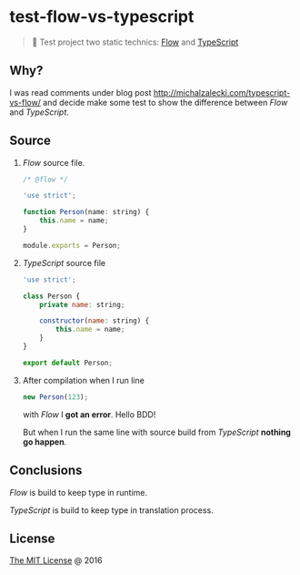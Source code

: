 # test-flow-vs-typescript

> :ledger: Test project two static technics: [Flow](https://flowtype.org/) and [TypeScript](https://www.typescriptlang.org/)

## Why?

I was read comments under blog post http://michalzalecki.com/typescript-vs-flow/
and decide make some test to show the difference between *Flow* and *TypeScript*.

## Source

1. *Flow* source file.
    
    ```javascript
    /* @flow */
    
    'use strict';
    
    function Person(name: string) {
        this.name = name;
    }
    
    module.exports = Person;
    ```
    
2. *TypeScript* source file
    
    ```javascript
    'use strict';
    
    class Person {
        private name: string;
    
        constructor(name: string) {
            this.name = name;
        }
    }
    
    export default Person;
    ```

3. After compilation when I run line
    
    ```javascript
    new Person(123);
    ```

    with *Flow* I **got an error**. Hello BDD!
    
    But when I run the same line with source build from *TypeScript*
    **nothing go happen**.
    
## Conclusions

*Flow* is build to keep type in runtime.

*TypeScript* is build to keep type in translation process.
    
## License

[The MIT License](http://piecioshka.mit-license.org) @ 2016

